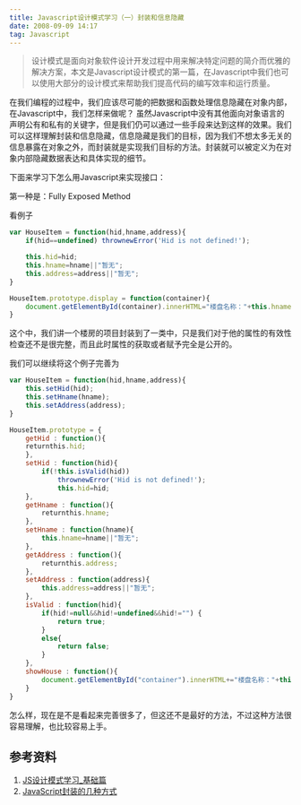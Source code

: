 ```yaml
---
title: Javascript设计模式学习（一）封装和信息隐藏
date: 2008-09-09 14:17
tag: Javascript
---
```


> 设计模式是面向对象软件设计开发过程中用来解决特定问题的简介而优雅的解决方案，本文是Javascript设计模式的第一篇，在Javascript中我们也可以使用大部分的设计模式来帮助我们提高代码的编写效率和运行质量。

<!-- more -->

在我们编程的过程中，我们应该尽可能的把数据和函数处理信息隐藏在对象内部，在Javascript中，我们怎样来做呢？
虽然Javascript中没有其他面向对象语言的声明公有和私有的关键字，但是我们仍可以通过一些手段来达到这样的效果。我们可以这样理解封装和信息隐藏，信息隐藏是我们的目标，因为我们不想太多无关的信息暴露在对象之外，而封装就是实现我们目标的方法。封装就可以被定义为在对象内部隐藏数据表达和具体实现的细节。



下面来学习下怎么用Javascript来实现接口：


第一种是：Fully Exposed Method

看例子
```javascript
var HouseItem = function(hid,hname,address){
	if(hid==undefined) thrownewError('Hid is not defined!');

	this.hid=hid;
	this.hname=hname||"暂无";
	this.address=address||"暂无";
}

HouseItem.prototype.display = function(container){
	document.getElementById(container).innerHTML="楼盘名称："+this.hname+"<br />";
}
```
这个中，我们讲一个楼房的项目封装到了一类中，只是我们对于他的属性的有效性检查还不是很完整，而且此时属性的获取或者赋予完全是公开的。

我们可以继续将这个例子完善为
```javascript
var HouseItem = function(hid,hname,address){
	this.setHid(hid);
	this.setHname(hname);
	this.setAddress(address);
}

HouseItem.prototype = {
	getHid : function(){
	returnthis.hid;
	},
	setHid : function(hid){
		if(!this.isValid(hid))
			thrownewError('Hid is not defined!');
			this.hid=hid;
	},
	getHname : function(){
		returnthis.hname;
	},
	setHname : function(hname){
		this.hname=hname||"暂无";
	},
	getAddress : function(){
		returnthis.address;
	},
	setAddress : function(address){
		this.address=address||"暂无";
	},
	isValid : function(hid){
		if(hid!=null&&hid!=undefined&&hid!="") {
			return true;
		}
		else{
			return false;
		}
	},
	showHouse : function(){
		document.getElementById("container").innerHTML+="楼盘名称："+this.hname+"<br />";
	}
}
```
怎么样，现在是不是看起来完善很多了，但这还不是最好的方法，不过这种方法很容易理解，也比较容易上手。

## 参考资料

1. [JS设计模式学习_基础篇](https://segmentfault.com/a/1190000019317291)
2. [JavaScript封装的几种方式](https://www.cnblogs.com/sunliyuan/p/6181895.html)


